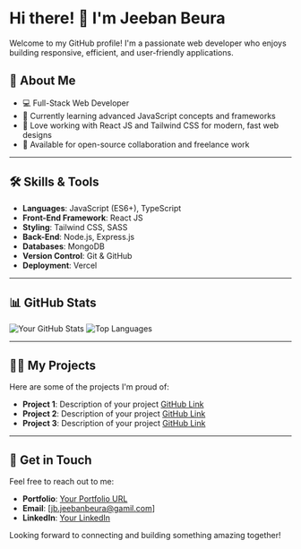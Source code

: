 # Hi there! 👋 I'm Jeeban Beura 

Welcome to my GitHub profile! I'm a passionate web developer who enjoys building responsive, efficient, and user-friendly applications. 

## 🚀 About Me

- 💻 Full-Stack Web Developer
- 🌱 Currently learning advanced JavaScript concepts and frameworks
- 🎨 Love working with React JS and Tailwind CSS for modern, fast web designs
- 🤝 Available for open-source collaboration and freelance work

---

## 🛠 Skills & Tools

- **Languages**: JavaScript (ES6+), TypeScript
- **Front-End Framework**: React JS
- **Styling**: Tailwind CSS, SASS
- **Back-End**: Node.js, Express.js
- **Databases**: MongoDB
- **Version Control**: Git & GitHub
- **Deployment**: Vercel

---

## 📊 GitHub Stats

![Your GitHub Stats](https://github-readme-stats.vercel.app/api?username=yourusername&show_icons=true&theme=radical)
![Top Languages](https://github-readme-stats.vercel.app/api/top-langs/?username=yourusername&layout=compact&theme=radical)

---

## 🧑‍💻 My Projects

Here are some of the projects I'm proud of:

- **Project 1**: Description of your project [GitHub Link](#)
- **Project 2**: Description of your project [GitHub Link](#)
- **Project 3**: Description of your project [GitHub Link](#)

---

## 💬 Get in Touch

Feel free to reach out to me:

- **Portfolio**: [Your Portfolio URL](#)
- **Email**: [jb.jeebanbeura@gamil.com]
- **LinkedIn**: [Your LinkedIn](https://www.linkedin.com/in/jeeban-beura?utm_source=share&utm_campaign=share_via&utm_content=profile&utm_medium=android_app)

Looking forward to connecting and building something amazing together!
